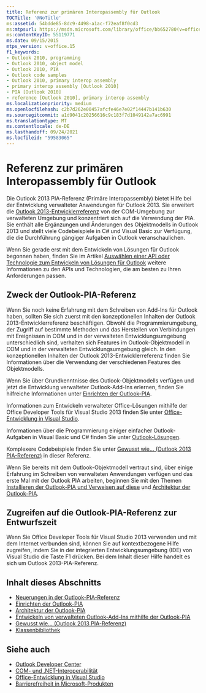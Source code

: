 ```yaml
---
title: Referenz zur primären Interopassembly für Outlook
TOCTitle: '@NoTitle'
ms:assetid: 54bdde85-8dc9-4498-a1ac-f72eaf8f0cd3
ms:mtpsurl: https://msdn.microsoft.com/library/office/bb652780(v=office.15)
ms:contentKeyID: 55119771
ms.date: 09/15/2015
mtps_version: v=office.15
f1_keywords:
- Outlook 2010, programming
- Outlook 2010, object model
- Outlook 2010, PIA
- Outlook code samples
- Outlook 2010, primary interop assembly
- primary interop assembly [Outlook 2010]
- PIA [Outlook 2010]
- reference [Outlook 2010], primary interop assembly
ms.localizationpriority: medium
ms.openlocfilehash: c2b7d262e00457afcfe46e7e02f14447b141b630
ms.sourcegitcommit: a1d9041c20256616c9c183f7d1049142a7ac6991
ms.translationtype: MT
ms.contentlocale: de-DE
ms.lasthandoff: 09/24/2021
ms.locfileid: "59583065"
---
```

# <a name="outlook-primary-interop-assembly-reference"></a>Referenz zur primären Interopassembly für Outlook

Die Outlook 2013 PIA-Referenz (Primäre Interopassembly) bietet Hilfe bei der Entwicklung verwalteter Anwendungen für Outlook 2013. Sie erweitert die [Outlook 2013-Entwicklerreferenz](https://docs.microsoft.com/office/vba/api/overview/outlook) von der COM-Umgebung zur verwalteten Umgebung und konzentriert sich auf die Verwendung der PIA. Sie enthält alle Ergänzungen und Änderungen des Objektmodells in Outlook 2013 und stellt viele Codebeispiele in C\# und Visual Basic zur Verfügung, die die Durchführung gängiger Aufgaben in Outlook veranschaulichen.

Wenn Sie gerade erst mit dem Entwickeln von Lösungen für Outlook begonnen haben, finden Sie im Artikel [Auswählen einer API oder Technologie zum Entwickeln von Lösungen für Outlook](../selecting-an-api-or-technology-for-developing-solutions-for-outlook.md) weitere Informationen zu den APIs und Technologien, die am besten zu Ihren Anforderungen passen.

## <a name="purpose-of-the-outlook-pia-reference"></a>Zweck der Outlook-PIA-Referenz

Wenn Sie noch keine Erfahrung mit dem Schreiben von Add-Ins für Outlook haben, sollten Sie sich zuerst mit den konzeptionellen Inhalten der Outlook 2013-Entwicklerreferenz beschäftigen. Obwohl die Programmierumgebung, der Zugriff auf bestimmte Methoden und das Herstellen von Verbindungen mit Ereignissen in COM und in der verwalteten Entwicklungsumgebung unterschiedlich sind, verhalten sich Features im Outlook-Objektmodell in COM und in der verwalteten Entwicklungsumgebung gleich. In den konzeptionellen Inhalten der Outlook 2013-Entwicklerreferenz finden Sie Informationen über die Verwendung der verschiedenen Features des Objektmodells.

Wenn Sie über Grundkenntnisse des Outlook-Objektmodells verfügen und jetzt die Entwicklung verwalteter Outlook-Add-Ins erlernen, finden Sie hilfreiche Informationen unter [Einrichten der Outlook-PIA](setting-up-to-use-the-outlook-pia.md). 

Informationen zum Entwickeln verwalteter Office-Lösungen mithilfe der Office Developer Tools für Visual Studio 2013 finden Sie unter [Office-Entwicklung in Visual Studio](https://docs.microsoft.com/visualstudio/vsto/office-and-sharepoint-development-in-visual-studio?view=vs-2017). 

Informationen über die Programmierung einiger einfacher Outlook-Aufgaben in Visual Basic und C\# finden Sie unter [Outlook-Lösungen](https://docs.microsoft.com/visualstudio/vsto/outlook-solutions?view=vs-2017). 

Komplexere Codebeispiele finden Sie unter [Gewusst wie... (Outlook 2013 PIA-Referenz)](how-do-i-outlook-2013-pia-reference.md) in dieser Referenz.

Wenn Sie bereits mit dem Outlook-Objektmodell vertraut sind, über einige Erfahrung im Schreiben von verwalteten Anwendungen verfügen und das erste Mal mit der Outlook PIA arbeiten, beginnen Sie mit den Themen [Installieren der Outlook-PIA und Verweisen auf diese](installing-and-referencing-the-outlook-pia.md) und [Architektur der Outlook-PIA](architecture-of-the-outlook-pia.md).

## <a name="accessing-the-outlook-pia-reference-in-design-time"></a>Zugreifen auf die Outlook-PIA-Referenz zur Entwurfszeit

Wenn Sie Office Developer Tools für Visual Studio 2013 verwenden und mit dem Internet verbunden sind, können Sie auf kontextbezogene Hilfe zugreifen, indem Sie in der integrierten Entwicklungsumgebung (IDE) von Visual Studio die Taste F1 drücken. Bei dem Inhalt dieser Hilfe handelt es sich um Outlook 2013-PIA-Referenz.

## <a name="in-this-section"></a>Inhalt dieses Abschnitts

- [Neuerungen in der Outlook-PIA-Referenz](what-s-new-in-the-outlook-pia-reference.md)
- [Einrichten der Outlook-PIA](setting-up-to-use-the-outlook-pia.md)
- [Architektur der Outlook-PIA](architecture-of-the-outlook-pia.md)
- [Entwickeln von verwalteten Outlook-Add-Ins mithilfe der Outlook-PIA](developing-managed-outlook-add-ins-using-the-outlook-pia.md)
- [Gewusst wie... (Outlook 2013 PIA-Referenz)](how-do-i-outlook-2013-pia-reference.md)
- [Klassenbibliothek](https://docs.microsoft.com/dotnet/api/microsoft.office.interop.outlook?view=outlook-pia)

## <a name="see-also"></a>Siehe auch

- [Outlook Developer Center](../outlook-home.md)
- [COM- und .NET-Interoperabilität](https://www.apress.com/us/book/9781590590119)
- [Office-Entwicklung in Visual Studio](https://docs.microsoft.com/visualstudio/vsto/office-and-sharepoint-development-in-visual-studio?view=vs-2017)
- [Barrierefreiheit in Microsoft-Produkten](https://www.microsoft.com/en-us/accessibility/)

